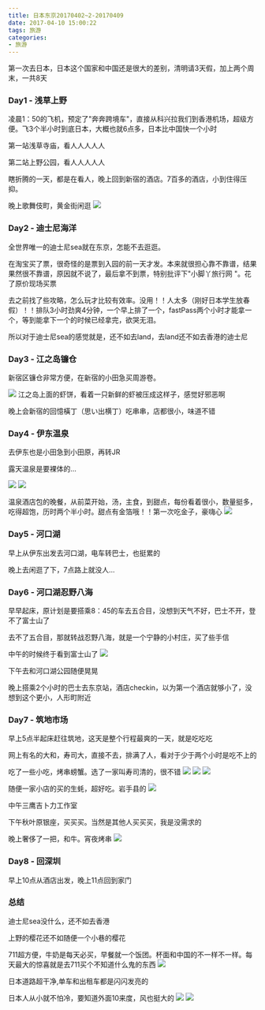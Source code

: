 ```yaml
---
title: 日本东京20170402~2-20170409
date: 2017-04-10 15:00:22
tags: 旅游
categories:
- 旅游
---
```


<!-- toc -->

第一次去日本，日本这个国家和中国还是很大的差别，清明请3天假，加上两个周末，一共8天


### Day1 - 浅草上野
凌晨1：50的飞机，预定了"奔奔跨境车"，直接从科兴拉我们到香港机场，超级方便。飞3个半小时到底日本，大概也就6点多，日本比中国快一个小时

第一站浅草寺庙，看人人人人人

第二站上野公园，看人人人人人

瞎折腾的一天，都是在看人，晚上回到新宿的酒店。7百多的酒店，小到住得压抑。

晚上歌舞伎町，黄金街闲逛
![](日本东京20170402-2-20170409/IMG_0972_副本.jpg)

### Day2 - 迪士尼海洋
全世界唯一的迪士尼sea就在东京，怎能不去逛逛。

在淘宝买了票，很奇怪的是票到入园的前一天才发。本来就很担心靠不靠谱，结果果然很不靠谱，原因就不说了，最后拿不到票，特别批评下"小脚丫旅行网 "。花了原价现场买票

去之前找了些攻略，怎么玩才比较有效率。没用！！人太多（刚好日本学生放春假）！！排队3小时劲爽4分钟，一个早上排了一个，fastPass两个小时才能拿一个，等到能拿下一个的时候已经拿完，欲哭无泪。

所以对于迪士尼sea的感觉就是，还不如去land，去land还不如去香港的迪士尼

### Day3 - 江之岛镰仓
新宿区镰仓非常方便，在新宿的小田急买周游卷。

![](日本东京20170402-2-20170409/IMG_1002_副本.jpg)
江之岛上面的虾饼，看着一只新鲜的虾被压成这样子，感觉好邪恶啊

晚上会新宿的回憶橫丁（思い出横丁）吃串串，店都很小，味道不错

### Day4 - 伊东温泉
去伊东也是小田急到小田原，再转JR

露天温泉是要裸体的...

![](日本东京20170402-2-20170409/IMG_1146_副本.jpg)
![](日本东京20170402-2-20170409/IMG_1116_副本.jpg)

温泉酒店包的晚餐，从前菜开始，汤，主食，到甜点，每份看着很小，数量挺多，吃得超饱，历时两个半小时。甜点有金箔哦！！第一次吃金子，豪嗨心
![](日本东京20170402-2-20170409/food.jpg)



### Day5 - 河口湖
早上从伊东出发去河口湖，电车转巴士，也挺累的

晚上去闲逛了下，7点路上就没人...

### Day6 - 河口湖忍野八海
早早起床，原计划是要搭乘8：45的车去五合目，没想到天气不好，巴士不开，登不了富士山了

去不了五合目，那就转战忍野八海，就是一个宁静的小村庄，买了些手信

中午的时候终于看到富士山了
![](日本东京20170402-2-20170409/IMG_1194_副本.jpg)

下午去和河口湖公园随便晃晃

晚上搭乘2个小时的巴士去东京站，酒店checkin，以为第一个酒店就够小了，没想到这个更小，人形町附近

### Day7 - 筑地市场
早上5点半起床赶往筑地，这天是整个行程最爽的一天，就是吃吃吃

网上有名的大和，寿司大，直接不去，排满了人，看对于少于两个小时是吃不上的

吃了一些小吃，烤串螃蟹。选了一家叫寿司清的，很不错
![](日本东京20170402-2-20170409/IMG_1208_副本.jpg)
![](日本东京20170402-2-20170409/IMG_1205_副本.jpg)
![](日本东京20170402-2-20170409/IMG_1207_副本.jpg)

随便一家小店的买的生蚝，超好吃。岩手县的
![](日本东京20170402-2-20170409/IMG_1210_副本.jpg)

中午三鹰吉卜力工作室

下午秋叶原银座，买买买。当然是其他人买买买，我是没需求的

晚上奢侈了一把，和牛。宵夜烤串
![](日本东京20170402-2-20170409/IMG_1220_副本.jpg)

### Day8 - 回深圳
早上10点从酒店出发，晚上11点回到家门

### 总结
迪士尼sea没什么，还不如去香港

上野的樱花还不如随便一个小巷的樱花

711超方便，牛奶是每天必买，早餐就一个饭团。杯面和中国的不一样不一样。每天最大的惊喜就是去711买个不知道什么鬼的东西
![](日本东京20170402-2-20170409/711.jpg)

日本道路超干净,单车和出租车都是闪闪发亮的

日本人从小就不怕冷，要知道外面10来度，风也挺大的
![](日本东京20170402-2-20170409/IMG_1193_副本.jpg)
![](日本东京20170402-2-20170409/IMG_1215_副本.jpg)
